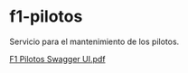 # f1-pilotos

Servicio para el mantenimiento de los pilotos.

[F1 Pilotos Swagger UI.pdf](https://github.com/borja-fernandez/f1-pilotos/files/10148317/F1.Pilotos.Swagger.UI.pdf)
